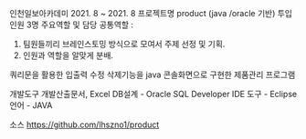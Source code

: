 인천일보아카데미
2021. 8 ~ 2021. 8
프로젝트명 product
(java /oracle 기반)
투입인원 3명
주요역할 및 담당
공통역할 :
1. 팀원들끼리 브레인스토밍 방식으로 모여서 주제 선정 및 기획.
2. 인원과 역할을 알맞게 분배.


쿼리문을 활용한 입출력 수정 삭제기능을
java 콘솔화면으로 구현한 제품관리 프로그램


개발도구
개발산출문서, Excel
DB설계 - Oracle SQL Developer
IDE 도구 - Eclipse
언어 - JAVA

소스 https://github.com/lhszno1/product
